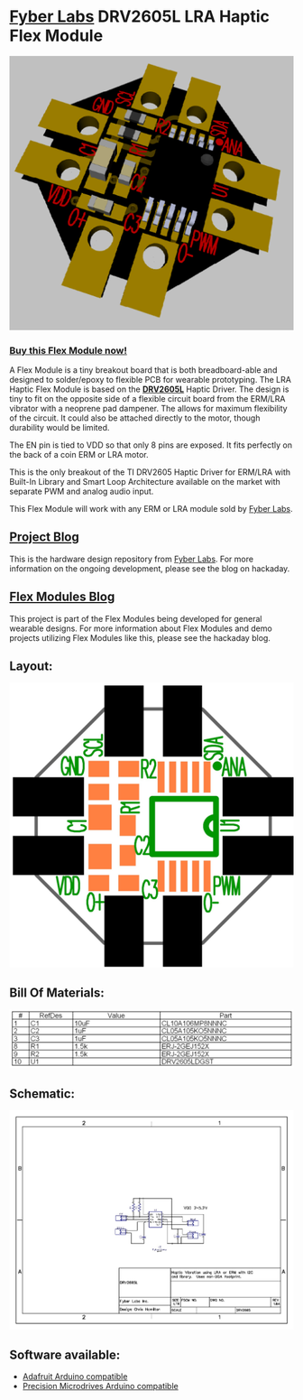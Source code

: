 [Fyber Labs](https://www.fyberlabs.com) DRV2605L LRA Haptic Flex Module
========

![3D model](pictures/LRAHaptic.png)

### [**Buy this Flex Module now!**](https://www.tindie.com/products/Fyberlabs/lra-haptic-flex-module/)

A Flex Module is a tiny breakout board that is both breadboard-able and designed to solder/epoxy to flexible PCB for wearable prototyping.  The LRA Haptic Flex Module is based on the [**DRV2605L**](http://www.ti.com/product/DRV2605L) Haptic Driver.  The design is tiny to fit on the opposite side of a flexible circuit board from the ERM/LRA vibrator with a neoprene pad dampener.  The allows for maximum flexibility of the circuit.  It could also be attached directly to the motor, though durability would be limited.

The EN pin is tied to VDD so that only 8 pins are exposed. It fits perfectly on the back of a coin ERM or LRA motor.

This is the only breakout of the TI DRV2605 Haptic Driver for ERM/LRA with Built-In Library and Smart Loop Architecture available on the market with separate PWM and analog audio input.

This Flex Module will work with any ERM or LRA module sold by [Fyber Labs](https://www.fyberlabs.com).

## [Project Blog](http://hackaday.io/project/2755-drv2605l-lra-driver-flex-module)
This is the hardware design repository from [Fyber Labs](https://www.fyberlabs.com).  For more information on
the ongoing development, please see the blog on hackaday.

## [Flex Modules Blog](https://hackaday.io/project/2236-flex-modules)
This project is part of the Flex Modules being developed
for general wearable designs.  For more information about Flex Modules and demo projects utilizing
Flex Modules like this, please see the hackaday blog.

## Layout:
![Layout](documents/com.jpg)

## Bill Of Materials:
![BOM](documents/BOM.jpg)

## Schematic:
![Schematic](documents/schematic.jpg)

## **Software available:**

- [Adafruit Arduino compatible](https://github.com/adafruit/Adafruit_DRV2605_Library)
- [Precision Microdrives Arduino compatible](http://www.precisionmicrodrives.com/haptics-haptic-feedback-vibration-alerting/haptic-feedback-evaluation-kit/code-and-arduino-sketches)
